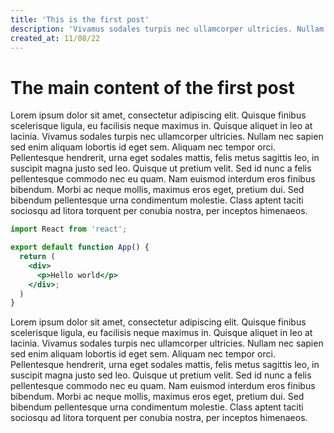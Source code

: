 ```yaml
---
title: 'This is the first post'
description: 'Vivamus sodales turpis nec ullamcorper ultricies. Nullam nec sapien sed enim aliquam lobortis id eget sem.'
created_at: 11/08/22
---
```


# The main content of the first post

Lorem ipsum dolor sit amet, consectetur adipiscing elit. Quisque finibus scelerisque ligula, eu facilisis neque maximus in. Quisque aliquet in leo at lacinia. Vivamus sodales turpis nec ullamcorper ultricies. Nullam nec sapien sed enim aliquam lobortis id eget sem. Aliquam nec tempor orci. Pellentesque hendrerit, urna eget sodales mattis, felis metus sagittis leo, in suscipit magna justo sed leo. Quisque ut pretium velit. Sed id nunc a felis pellentesque commodo nec eu quam. Nam euismod interdum eros finibus bibendum. Morbi ac neque mollis, maximus eros eget, pretium dui. Sed bibendum pellentesque urna condimentum molestie. Class aptent taciti sociosqu ad litora torquent per conubia nostra, per inceptos himenaeos.

```jsx
import React from 'react';

export default function App() {
  return (
    <div>
      <p>Hello world</p>
    </div>;
  )
}
```

Lorem ipsum dolor sit amet, consectetur adipiscing elit. Quisque finibus scelerisque ligula, eu facilisis neque maximus in. Quisque aliquet in leo at lacinia. Vivamus sodales turpis nec ullamcorper ultricies. Nullam nec sapien sed enim aliquam lobortis id eget sem. Aliquam nec tempor orci. Pellentesque hendrerit, urna eget sodales mattis, felis metus sagittis leo, in suscipit magna justo sed leo. Quisque ut pretium velit. Sed id nunc a felis pellentesque commodo nec eu quam. Nam euismod interdum eros finibus bibendum. Morbi ac neque mollis, maximus eros eget, pretium dui. Sed bibendum pellentesque urna condimentum molestie. Class aptent taciti sociosqu ad litora torquent per conubia nostra, per inceptos himenaeos.
